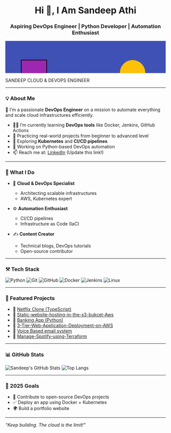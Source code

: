 <h1 align="center">Hi 👋, I Am Sandeep Athi</h1>
<h3 align="center">Aspiring DevOps Engineer | Python Developer | Automation Enthusiast</h3>
<svg width="1000" height="200" xmlns="http://www.w3.org/2000/svg">
  <rect width="100%" height="100%" fill="#3f51b5"/> <!-- Background -->

  <!-- Geometric shapes -->
  <rect x="50" y="60" width="80" height="80" fill="#9c27b0" stroke="black" stroke-width="2"/>
  <circle cx="900" cy="140" r="60" fill="#ff5722" stroke="black" stroke-width="2"/>
  <polygon points="200,150 240,100 280,150" fill="#ffc107" stroke="black" stroke-width="1"/>
  <circle cx="850" cy="40" r="30" fill="#ff4081"/>
  <!-- Add more shapes as you like -->

  <!-- Profile circle -->
  <circle cx="400" cy="100" r="40" fill="#ffc107"/>
  <!-- You can add an image pattern here for the photo if embedding -->

  <!-- Text: Name and Role -->
  <text x="460" y="90" font-family="Montserrat, Arial" font-weight="bold" font-size="30" fill="white">SANDEEP</text>
  <text x="460" y="130" font-family="Montserrat, Arial" font-size="18" fill="white" letter-spacing="5" >CLOUD & DEVOPS ENGINEER</text>
</svg>

---

### 💡 About Me
🚀 I'm a passionate **DevOps Engineer** on a mission to automate everything and scale cloud infrastructures efficiently.

- 👨‍💻 I’m currently learning **DevOps tools** like Docker, Jenkins, GitHub Actions
- 🚀 Practicing real-world projects from beginner to advanced level
- 🧠 Exploring **Kubernetes** and **CI/CD pipelines**
- 🔭 Working on Python-based DevOps automation
- 📫 Reach me at: [LinkedIn](https://linkedin.com) (Update this link!)

---

### 💼 What I Do

- 🧠 **Cloud & DevOps Specialist**
  - Architecting scalable infrastructures
  - AWS, Kubernetes expert

- ⚙️ **Automation Enthusiast**
  - CI/CD pipelines
  - Infrastructure as Code (IaC)

- ✍️ **Content Creator**
  - Technical blogs, DevOps tutorials
  - Open-source contributor

---

### ⚒️ Tech Stack

![Python](https://img.shields.io/badge/Python-3776AB?logo=python&logoColor=white)
![Git](https://img.shields.io/badge/Git-F05032?logo=git&logoColor=white)
![GitHub](https://img.shields.io/badge/GitHub-181717?logo=github&logoColor=white)
![Docker](https://img.shields.io/badge/Docker-2496ED?logo=docker&logoColor=white)
![Jenkins](https://img.shields.io/badge/Jenkins-D24939?logo=jenkins&logoColor=white)
![Linux](https://img.shields.io/badge/Linux-FCC624?logo=linux&logoColor=black)

---

### 📌 Featured Projects

- 🔗 [Netflix Clone (TypeScript)](https://github.com/sandeepathi46/Netflix-Clone.git)
- 🔗 [Static-website-hosting-in-the-s3-bukcet-Aws](https://github.com/sandeepathi46/static-website-hosting-in-the-s3-bucket-Aws)
- 🔗 [Banking App (Python)](https://github.com/sandeepathi46/Banking-)
- 🔗 [3-Tier-Web-Application-Deployment-on-AWS](https://github.com/sandeepathi46/3-Tier-Web-Application-Deployment-on-AWS)
- 🔗 [Voice Based email system](https://github.com/sandeepathi46/Voice-Based-Email-System)
- 🔗 [Manage-Spotify-using-Terraform](https://github.com/sandeepathi46/Manage-SPOTIFY-using-TERRAFORM)
---

### 📊 GitHub Stats

![Sandeep's GitHub Stats](https://github-readme-stats.vercel.app/api?username=sandeepathi46&show_icons=true&theme=radical)
![Top Langs](https://github-readme-stats.vercel.app/api/top-langs/?username=sandeepathi46&layout=compact&theme=radical)

---

### 🎯 2025 Goals

- 🚀 Contribute to open-source DevOps projects
- ✅ Deploy an app using Docker + Kubernetes
- 🌍 Build a portfolio website

---

_“Keep building. The cloud is the limit!”_

